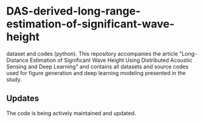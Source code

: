 # DAS-derived-long-range-estimation-of-significant-wave-height
dataset and codes (python).
This repository accompanies the article "Long-Distance Estimation of Significant Wave Height Using Distributed Acoustic Sensing and Deep Learning" and contains all datasets and source codes used for figure generation and deep learning modeling presented in the study.

## Updates
The code is being actively maintained and updated.
